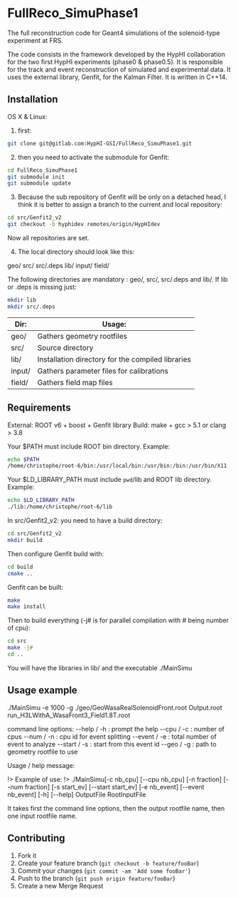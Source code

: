 # FullReco_SimuPhase1

The full reconstruction code for Geant4 simulations of the solenoid-type experiment at FRS.

The code consists in the framework developed by the HypHI collaboration for the two first
HypHI experiments (phase0 & phase0.5). It is responsible for the track and event
reconstruction of simulated and experimental data. It uses the external library, Genfit,
for the Kalman Filter. It is written in C++14.

## Installation

OS X & Linux:

1.  first:

```sh
git clone git@gitlab.com:HypHI-GSI/FullReco_SimuPhase1.git
```

2.  then you need to activate the submodule for Genfit:

```sh
cd FullReco_SimuPhase1
git submodule init
git submodule update
```

3.  Because the sub repository of Genfit will be only on a detached head, I think it is
better to assign a branch to the current and local repository:

```sh
cd src/Genfit2_v2
git checkout -b hyphidev remotes/origin/HypHIdev
```

Now all repositories are set.

4.  The local directory should look like this:

geo/
src/
src/.deps
lib/
input/
field/

The following directories are mandatory : geo/, src/, src/.deps and lib/. 
If lib or .deps is missing just:
```sh
mkdir lib
mkdir src/.deps

```
| Dir:   | Usage:                                            |
|--------|---------------------------------------------------|
| geo/   | Gathers geometry rootfiles                        | 
| src/   | Source directory                                  |
| lib/   | Installation directory for the compiled libraries |
| input/ | Gathers parameter files for calibrations          |
| field/ | Gathers field map files                           |

## Requirements

External: ROOT v6 + boost + Genfit library
Build: make + gcc > 5.1 or clang > 3.8 

Your $PATH must include ROOT bin directory. Example:
```sh
echo $PATH
/home/christophe/root-6/bin:/usr/local/bin:/usr/bin:/bin:/usr/bin/X11
```
Your $LD_LIBRARY_PATH must include `pwd`/lib and ROOT lib directory. Example:
```sh
echo $LD_LIBRARY_PATH
./lib:/home/christophe/root-6/lib
```

In src/Genfit2_v2: you need to have a build directory:
```sh
cd src/Genfit2_v2
mkdir build
```
Then configure Genfit build with:
```sh
cd build
cmake ..
```

Genfit can be built:
```sh
make 
make install
```

Then to build everything (-j# is for parallel compilation with # being number of cpu):
```sh
cd src
make -j#
cd ..
```

You will have the libraries in lib/ and the executable ./MainSimu


## Usage example

./MainSimu -e 1000 -g ./geo/GeoWasaRealSolenoidFront.root Output.root run_H3LWithA_WasaFront3_Field1.8T.root

command line options:
--help / -h : prompt the help
--cpu / -c : number of cpus 
--num / -n : cpu id for event splitting
--event / -e : total number of event to analyze
--start / -s : start from this event id
--geo / -g : path to geometry rootfile to use 

Usage / help message:

!> Example of use:
!> ./MainSimu[-c nb_cpu] [--cpu nb_cpu] [-n fraction] [--num fraction] [-s start_ev] [--start start_ev] [-e nb_event] [--event nb_event] [-h] [--help] OutputFile RootInputFile

It takes first the command line options, then the output rootfile name, then one input rootfile name.


## Contributing

1. Fork it
2. Create your feature branch (`git checkout -b feature/fooBar`)
3. Commit your changes (`git commit -am 'Add some fooBar'`)
4. Push to the branch (`git push origin feature/fooBar`)
5. Create a new Merge Request
